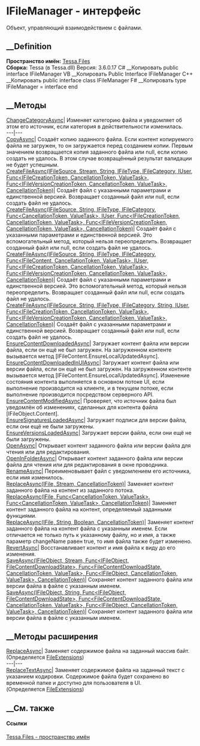 # IFileManager - интерфейс
Объект, управляющий взаимодействием с файлами.
## __Definition
 **Пространство имён:** [Tessa.Files](N_Tessa_Files.htm)  
 **Сборка:** Tessa (в Tessa.dll) Версия: 3.6.0.17
C# __Копировать
     public interface IFileManager
VB __Копировать
     Public Interface IFileManager
C++ __Копировать
     public interface class IFileManager
F# __Копировать
     type IFileManager = interface end
##  __Методы
[ChangeCategoryAsync](M_Tessa_Files_IFileManager_ChangeCategoryAsync.htm)|
Изменяет категорию файла и уведомляет об этом его источник, если категория в
действительности изменилась.  
---|---  
[CopyAsync](M_Tessa_Files_IFileManager_CopyAsync.htm)|  Создаёт копию
заданного файла. Если контент копируемого файла не загружен, то он загружается
перед созданием копии. Первым значением возвращается копия заданного файла или
null, если копию создать не удалось. В этом случае возвращённый результат
валидации не будет успешным.  
[CreateFileAsync(IFileSource, Stream, String, IFileType, IFileCategory, IUser,
Func<IFileCreationToken, CancellationToken, ValueTask>,
Func<IFileVersionCreationToken, CancellationToken, ValueTask>,
CancellationToken)](M_Tessa_Files_IFileManager_CreateFileAsync.htm)|  Создаёт
файл с указанными параметрами и единственной версией. Возвращает созданный
файл или null, если создать файл не удалось.  
[CreateFileAsync(IFileSource, String, IFileType, IFileCategory,
Func<CancellationToken, ValueTask<IFileContent>>, IUser,
Func<IFileCreationToken, CancellationToken, ValueTask>,
Func<IFileVersionCreationToken, CancellationToken, ValueTask>,
CancellationToken)](M_Tessa_Files_IFileManager_CreateFileAsync_1.htm)|
Создаёт файл с указанными параметрами и единственной версией. Это
вспомогательный метод, который нельзя переопределить. Возвращает созданный
файл или null, если создать файл не удалось.  
[CreateFileAsync(IFileSource, String, IFileType, IFileCategory,
Func<IFileContent, CancellationToken, ValueTask>, IUser,
Func<IFileCreationToken, CancellationToken, ValueTask>,
Func<IFileVersionCreationToken, CancellationToken, ValueTask>,
CancellationToken)](M_Tessa_Files_IFileManager_CreateFileAsync_2.htm)|
Создаёт файл с указанными параметрами и единственной версией. Это
вспомогательный метод, который нельзя переопределить. Возвращает созданный
файл или null, если создать файл не удалось.  
[CreateFileAsync(IFileSource, String, IFileType, IFileCategory, String, IUser,
Func<IFileCreationToken, CancellationToken, ValueTask>,
Func<IFileVersionCreationToken, CancellationToken, ValueTask>,
CancellationToken)](M_Tessa_Files_IFileManager_CreateFileAsync_3.htm)|
Создаёт файл с указанными параметрами и единственной версией. Возвращает
созданный файл или null, если создать файл не удалось.  
[EnsureContentDownloadedAsync](M_Tessa_Files_IFileManager_EnsureContentDownloadedAsync.htm)|
Загружает контент файла или версии файла, если он ещё не был загружен. На
загруженном контенте вызывается метод [IFileContent.EnsureLocalUpdatedAsync].  
[EnsureContentDownloadedInUIAsync](M_Tessa_Files_IFileManager_EnsureContentDownloadedInUIAsync.htm)|
Загружает контент файла или версии файла, если он ещё не был загружен. На
загруженном контенте вызывается метод [IFileContent.EnsureLocalUpdatedAsync].
Изменение состояния контента выполняется в основном потоке UI, если выполнение
производится на клиенте, и в текущем потоке, если выполнение производится
посредством серверного API.  
[EnsureContentModifiedAsync](M_Tessa_Files_IFileManager_EnsureContentModifiedAsync.htm)|
Проверяет, что источник файла был уведомлён об изменениях, сделанных для
контента файла [IFileObject.Content].  
[EnsureSignaturesLoadedAsync](M_Tessa_Files_IFileManager_EnsureSignaturesLoadedAsync.htm)|
Загружает подписи для версии файла, если они ещё не были загружены.  
[EnsureVersionsLoadedAsync](M_Tessa_Files_IFileManager_EnsureVersionsLoadedAsync.htm)|
Загружает версии файла, если они ещё не были загружены.  
[OpenAsync](M_Tessa_Files_IFileManager_OpenAsync.htm)| Открывает контент
заданного файла или версии файла для чтения или для редактирования.  
[OpenInFolderAsync](M_Tessa_Files_IFileManager_OpenInFolderAsync.htm)|
Открывает контент заданного файла или версии файла для чтения или для
редактирования в окне проводника.  
[RenameAsync](M_Tessa_Files_IFileManager_RenameAsync.htm)| Переименовывает
файл с уведомлением его источника, если имя изменилось.  
[ReplaceAsync(IFile, Stream,
CancellationToken)](M_Tessa_Files_IFileManager_ReplaceAsync_1.htm)| Заменяет
контент заданного файла на контент из заданного потока.  
[ReplaceAsync(IFile, Func<CancellationToken, ValueTask<Stream>>,
Func<CancellationToken, ValueTask<Int64>>,
CancellationToken)](M_Tessa_Files_IFileManager_ReplaceAsync.htm)| Заменяет
контент заданного файла на контент, определяемый заданными функциями.  
[ReplaceAsync(IFile, String, Boolean,
CancellationToken)](M_Tessa_Files_IFileManager_ReplaceAsync_2.htm)|  Заменяет
контент заданного файла на контент файла с указанным именем. Если отличается
не только путь к указанному файлу, но и имя, а также параметр changeName равен
true, то имя файла также будет изменено.  
[RevertAsync](M_Tessa_Files_IFileManager_RevertAsync.htm)| Восстанавливает
контент и имя файла к виду до его изменения.  
[SaveAsync(IFileObject, Stream, Func<IFileObject, FileContentDownloadState>,
Func<FileContentDownloadState, CancellationToken, ValueTask>,
Func<IFileObject, CancellationToken, ValueTask<IFileContent>>,
CancellationToken)](M_Tessa_Files_IFileManager_SaveAsync.htm)| Сохраняет
контент заданного файла или версии файла в файле с указанным именем.  
[SaveAsync(IFileObject, String, Func<IFileObject, FileContentDownloadState>,
Func<FileContentDownloadState, CancellationToken, ValueTask>,
Func<IFileObject, CancellationToken, ValueTask<IFileContent>>,
CancellationToken)](M_Tessa_Files_IFileManager_SaveAsync_1.htm)| Сохраняет
контент заданного файла или версии файла в файле с указанным именем.  
##  __Методы расширения
[ReplaceAsync](M_Tessa_Files_FileExtensions_ReplaceAsync_4.htm)|  Заменяет
содержимое файла на заданный массив байт.  
(Определяется [FileExtensions](T_Tessa_Files_FileExtensions.htm))  
---|---  
[ReplaceTextAsync](M_Tessa_Files_FileExtensions_ReplaceTextAsync_1.htm)|
Заменяет содержимое файла на заданный текст с указанием кодировки. Содержимое
файла будет сохранено во временной папке и доступно для пользователя в UI.  
(Определяется [FileExtensions](T_Tessa_Files_FileExtensions.htm))  
##  __См. также
#### Ссылки
[Tessa.Files - пространство имён](N_Tessa_Files.htm)
